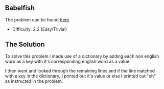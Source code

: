 ## Babelfish
The problem can be found [here](https://open.kattis.com/problems/babelfish).

- Difficulty: 2.2 (Easy/Trivial)

## The Solution

To solve this problem I made use of a dictionary by adding each non english word as a key with it's corresponding english word as a value. 

I then went and looked through the remaining lines and if the line matched with a key in the dictionary, I printed out it's value or else I printed out "eh" as instructed in the problem. 